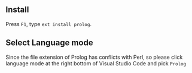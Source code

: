 ## Install
Press `F1`, type `ext install prolog`.

## Select Language mode
Since the file extension of Prolog has conflicts with Perl, so please click language mode at the right bottom of Visual Studio Code and pick `Prolog`